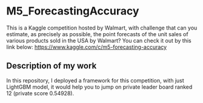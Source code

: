 # M5_ForecastingAccuracy

This is a Kaggle competition hosted by Walmart, with challenge that can you estimate, as precisely as possible, the point forecasts of the unit sales of various products sold in the USA by Walmart?
You can check it out by this link below:
https://www.kaggle.com/c/m5-forecasting-accuracy

## Description of my work
In this repository, I deployed a framework for this competition, with just LightGBM model, it would help you to jump on private leader board ranked 12 (private score 0.54928).
